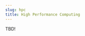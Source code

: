 ```yaml
---
slug: hpc
title: High Performance Computing
---
```


TBD!

<!--
[Find the slides here!](https://drive.google.com/open?id=0B_Tcrv2Fla9_MlpuT0g1M3FyT1k)
-->